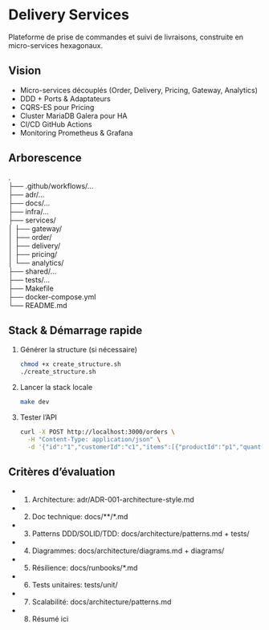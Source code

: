 # Delivery Services

Plateforme de prise de commandes et suivi de livraisons, construite en micro-services hexagonaux.

## Vision
- Micro-services découplés (Order, Delivery, Pricing, Gateway, Analytics)  
- DDD + Ports & Adaptateurs  
- CQRS-ES pour Pricing  
- Cluster MariaDB Galera pour HA  
- CI/CD GitHub Actions  
- Monitoring Prometheus & Grafana  

## Arborescence
.  
├── .github/workflows/…  
├── adr/…  
├── docs/…  
├── infra/…  
├── services/  
│   ├── gateway/  
│   ├── order/  
│   ├── delivery/  
│   ├── pricing/  
│   └── analytics/  
├── shared/…  
├── tests/…  
├── Makefile  
├── docker-compose.yml  
└── README.md  

## Stack & Démarrage rapide

1. Générer la structure (si nécessaire)  
   ```bash
   chmod +x create_structure.sh
   ./create_structure.sh
   ```
2. Lancer la stack locale  
   ```bash
   make dev
   ```
3. Tester l’API  
   ```bash
   curl -X POST http://localhost:3000/orders \
     -H "Content-Type: application/json" \
     -d '{"id":"1","customerId":"c1","items":[{"productId":"p1","quantity":1}]}'
   ```

## Critères d’évaluation
- 1. Architecture: adr/ADR-001-architecture-style.md  
- 2. Doc technique: docs/**/*.md  
- 3. Patterns DDD/SOLID/TDD: docs/architecture/patterns.md + tests/  
- 4. Diagrammes: docs/architecture/diagrams.md + diagrams/  
- 5. Résilience: docs/runbooks/*.md  
- 6. Tests unitaires: tests/unit/  
- 7. Scalabilité: docs/architecture/patterns.md  
- 8. Résumé ici  

